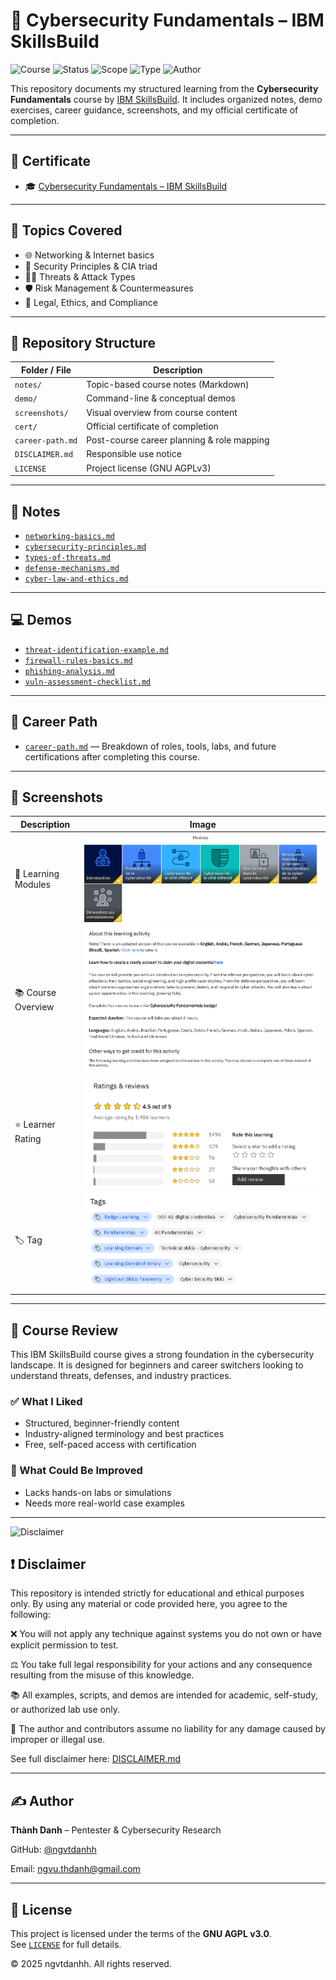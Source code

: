 # 🧠 Cybersecurity Fundamentals – IBM SkillsBuild

![Course](https://img.shields.io/badge/IBM_SkillsBuild-Certified-brightgreen?style=flat-square)
![Status](https://img.shields.io/badge/Status-Completed-blue?style=flat-square&logo=verizon)
![Scope](https://img.shields.io/badge/Scope-Cybersecurity%20Basics-red?style=flat-square&logo=fortinet)
![Type](https://img.shields.io/badge/Type-Self--Paced-orange?style=flat-square&logo=openaccess)
![Author](https://img.shields.io/badge/Maintainer-Thành%20Danh-blueviolet?style=flat-square&logo=github)

This repository documents my structured learning from the **Cybersecurity Fundamentals** course by [IBM SkillsBuild](https://skillsbuild.org). It includes organized notes, demo exercises, career guidance, screenshots, and my official certificate of completion.

---

## 📜 Certificate

- 🎓 [Cybersecurity Fundamentals – IBM SkillsBuild](./cert/IBM%20Cybersecurity%20Fundamentals.png)

---

## 📒 Topics Covered

- 🌐 Networking & Internet basics  
- 🔐 Security Principles & CIA triad  
- 🧑‍💻 Threats & Attack Types  
- 🛡️ Risk Management & Countermeasures  
- 📄 Legal, Ethics, and Compliance

---

## 📂 Repository Structure

| Folder / File             | Description |
|---------------------------|-------------|
| `notes/`                  | Topic-based course notes (Markdown) |
| `demo/`                   | Command-line & conceptual demos |
| `screenshots/`            | Visual overview from course content |
| `cert/`                   | Official certificate of completion |
| `career-path.md`          | Post-course career planning & role mapping |
| `DISCLAIMER.md`           | Responsible use notice |
| `LICENSE`                 | Project license (GNU AGPLv3) |

---

## 📘 Notes

- [`networking-basics.md`](./notes/networking-basics.md)  
- [`cybersecurity-principles.md`](./notes/cybersecurity-principles.md)  
- [`types-of-threats.md`](./notes/types-of-threats.md)  
- [`defense-mechanisms.md`](./notes/defense-mechanisms.md)  
- [`cyber-law-and-ethics.md`](./notes/cyber-law-and-ethics.md)

---

## 💻 Demos

- [`threat-identification-example.md`](./demo/threat-identification-example.md)  
- [`firewall-rules-basics.md`](./demo/firewall-rules-basics.md)  
- [`phishing-analysis.md`](./demo/phishing-analysis.md)  
- [`vuln-assessment-checklist.md`](./demo/vuln-assessment-checklist.md)

---

## 🚀 Career Path

- [`career-path.md`](./career-path.md) — Breakdown of roles, tools, labs, and future certifications after completing this course.

---

## 📸 Screenshots

| Description             | Image |
|--------------------------|-------|
| 🧠 Learning Modules      | ![](./screenshots/ibm-modules.png) |
| 📚 Course Overview       | ![](./screenshots/ibm-learning.png) |
| ⭐ Learner Rating        | ![](./screenshots/ibm-rating.png) |
| 🏷️ Tag     | ![](./screenshots/ibm-tag.png) |

---

## 📝 Course Review

This IBM SkillsBuild course gives a strong foundation in the cybersecurity landscape. It is designed for beginners and career switchers looking to understand threats, defenses, and industry practices.

### ✅ What I Liked

- Structured, beginner-friendly content  
- Industry-aligned terminology and best practices  
- Free, self-paced access with certification

### 📌 What Could Be Improved

- Lacks hands-on labs or simulations  
- Needs more real-world case examples

---

![Disclaimer](https://img.shields.io/badge/Use%20Responsibly-Ethical%20Hacking-orange?style=flat-square&logo=hackthebox)

## ❗ Disclaimer

This repository is intended strictly for educational and ethical purposes only.
By using any material or code provided here, you agree to the following:

❌ You will not apply any technique against systems you do not own or have explicit permission to test.

⚖️ You take full legal responsibility for your actions and any consequence resulting from the misuse of this knowledge.

📚 All examples, scripts, and demos are intended for academic, self-study, or authorized lab use only.

🔐 The author and contributors assume no liability for any damage caused by improper or illegal use.

See full disclaimer here: [DISCLAIMER.md](./DISCLAIMER.md)


---

## ✍️ Author

**Thành Danh** – Pentester & Cybersecurity Research  

GitHub: [@ngvtdanhh](https://github.com/ngvtdanhh)  

Email: ngvu.thdanh@gmail.com

---

## 📄 License

This project is licensed under the terms of the **GNU AGPL v3.0**.  
See [`LICENSE`](./LICENSE) for full details.  

© 2025 ngvtdanhh. All rights reserved.
